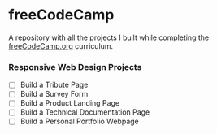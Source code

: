 # freeCodeCamp
A repository with all the projects I built while completing the [freeCodeCamp.org](freeCodeCamp.org) curriculum.

### Responsive Web Design Projects

- [ ] Build a Tribute Page
- [ ] Build a Survey Form
- [ ] Build a Product Landing Page
- [ ] Build a Technical Documentation Page
- [ ] Build a Personal Portfolio Webpage

